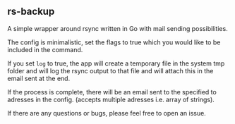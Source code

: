 ## rs-backup

A simple wrapper around rsync written in Go with mail sending possibilities.

The config is minimalistic, set the flags to true which you would like to be included in the command.

If you set `log` to true, the app will create a temporary file in the system tmp folder and will log the rsync output to that file and will attach this in the email sent at the end.

If the process is complete, there will be an email sent to the specified to adresses in the config. (accepts multiple adresses i.e. array of strings).

If there are any questions or bugs, please feel free to open an issue.